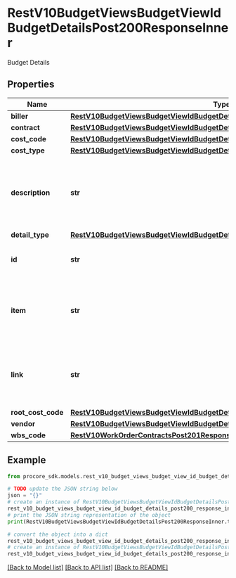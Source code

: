 # RestV10BudgetViewsBudgetViewIdBudgetDetailsPost200ResponseInner

Budget Details

## Properties

Name | Type | Description | Notes
------------ | ------------- | ------------- | -------------
**biller** | [**RestV10BudgetViewsBudgetViewIdBudgetDetailsPost200ResponseInnerBiller**](RestV10BudgetViewsBudgetViewIdBudgetDetailsPost200ResponseInnerBiller.md) |  | [optional] 
**contract** | [**RestV10BudgetViewsBudgetViewIdBudgetDetailsPost200ResponseInnerContract**](RestV10BudgetViewsBudgetViewIdBudgetDetailsPost200ResponseInnerContract.md) |  | [optional] 
**cost_code** | [**RestV10BudgetViewsBudgetViewIdBudgetDetailsPost200ResponseInnerCostCode**](RestV10BudgetViewsBudgetViewIdBudgetDetailsPost200ResponseInnerCostCode.md) |  | [optional] 
**cost_type** | [**RestV10BudgetViewsBudgetViewIdBudgetDetailsPost200ResponseInnerCostType**](RestV10BudgetViewsBudgetViewIdBudgetDetailsPost200ResponseInnerCostType.md) |  | [optional] 
**description** | **str** | Information about the record being returned by the Budget Detail Report | [optional] 
**detail_type** | [**RestV10BudgetViewsBudgetViewIdBudgetDetailsPost200ResponseInnerDetailType**](RestV10BudgetViewsBudgetViewIdBudgetDetailsPost200ResponseInnerDetailType.md) |  | [optional] 
**id** | **str** | ID of a given budget detail row | [optional] 
**item** | **str** | Information about the budget detail row as it pertains to its source | [optional] 
**link** | **str** | Link to the source in the web app where a detail row can be found | [optional] 
**root_cost_code** | [**RestV10BudgetViewsBudgetViewIdBudgetDetailsPost200ResponseInnerRootCostCode**](RestV10BudgetViewsBudgetViewIdBudgetDetailsPost200ResponseInnerRootCostCode.md) |  | [optional] 
**vendor** | [**RestV10BudgetViewsBudgetViewIdBudgetDetailsPost200ResponseInnerVendor**](RestV10BudgetViewsBudgetViewIdBudgetDetailsPost200ResponseInnerVendor.md) |  | [optional] 
**wbs_code** | [**RestV10WorkOrderContractsPost201ResponseLineItemsInnerWbsCode**](RestV10WorkOrderContractsPost201ResponseLineItemsInnerWbsCode.md) |  | [optional] 

## Example

```python
from procore_sdk.models.rest_v10_budget_views_budget_view_id_budget_details_post200_response_inner import RestV10BudgetViewsBudgetViewIdBudgetDetailsPost200ResponseInner

# TODO update the JSON string below
json = "{}"
# create an instance of RestV10BudgetViewsBudgetViewIdBudgetDetailsPost200ResponseInner from a JSON string
rest_v10_budget_views_budget_view_id_budget_details_post200_response_inner_instance = RestV10BudgetViewsBudgetViewIdBudgetDetailsPost200ResponseInner.from_json(json)
# print the JSON string representation of the object
print(RestV10BudgetViewsBudgetViewIdBudgetDetailsPost200ResponseInner.to_json())

# convert the object into a dict
rest_v10_budget_views_budget_view_id_budget_details_post200_response_inner_dict = rest_v10_budget_views_budget_view_id_budget_details_post200_response_inner_instance.to_dict()
# create an instance of RestV10BudgetViewsBudgetViewIdBudgetDetailsPost200ResponseInner from a dict
rest_v10_budget_views_budget_view_id_budget_details_post200_response_inner_from_dict = RestV10BudgetViewsBudgetViewIdBudgetDetailsPost200ResponseInner.from_dict(rest_v10_budget_views_budget_view_id_budget_details_post200_response_inner_dict)
```
[[Back to Model list]](../README.md#documentation-for-models) [[Back to API list]](../README.md#documentation-for-api-endpoints) [[Back to README]](../README.md)


